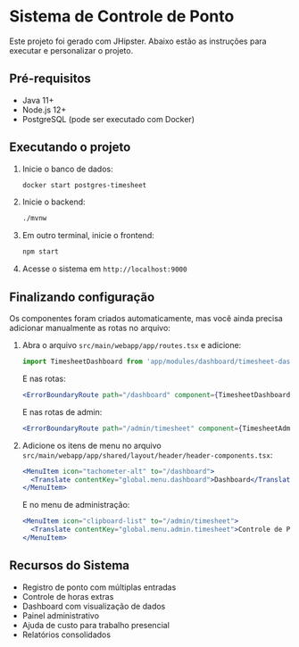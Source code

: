 # Sistema de Controle de Ponto

Este projeto foi gerado com JHipster. Abaixo estão as instruções para executar e personalizar o projeto.

## Pré-requisitos

- Java 11+
- Node.js 12+
- PostgreSQL (pode ser executado com Docker)

## Executando o projeto

1. Inicie o banco de dados:

   ```bash
   docker start postgres-timesheet
   ```

2. Inicie o backend:

   ```bash
   ./mvnw
   ```

3. Em outro terminal, inicie o frontend:

   ```bash
   npm start
   ```

4. Acesse o sistema em `http://localhost:9000`

## Finalizando configuração

Os componentes foram criados automaticamente, mas você ainda precisa adicionar manualmente as rotas no arquivo:

1. Abra o arquivo `src/main/webapp/app/routes.tsx` e adicione:

   ```jsx
   import TimesheetDashboard from 'app/modules/dashboard/timesheet-dashboard';
   ```

   E nas rotas:

   ```jsx
   <ErrorBoundaryRoute path="/dashboard" component={TimesheetDashboard} />
   ```

   E nas rotas de admin:

   ```jsx
   <ErrorBoundaryRoute path="/admin/timesheet" component={TimesheetAdminPanel} />
   ```

2. Adicione os itens de menu no arquivo `src/main/webapp/app/shared/layout/header/header-components.tsx`:

   ```jsx
   <MenuItem icon="tachometer-alt" to="/dashboard">
     <Translate contentKey="global.menu.dashboard">Dashboard</Translate>
   </MenuItem>
   ```

   E no menu de administração:

   ```jsx
   <MenuItem icon="clipboard-list" to="/admin/timesheet">
     <Translate contentKey="global.menu.admin.timesheet">Controle de Ponto</Translate>
   </MenuItem>
   ```

## Recursos do Sistema

- Registro de ponto com múltiplas entradas
- Controle de horas extras
- Dashboard com visualização de dados
- Painel administrativo
- Ajuda de custo para trabalho presencial
- Relatórios consolidados
